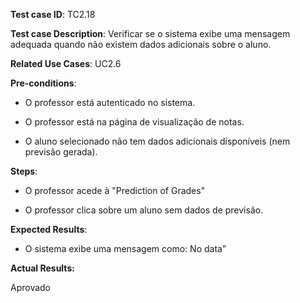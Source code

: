 **Test case ID**: TC2.18

**Test case Description**: Verificar se o sistema exibe uma mensagem adequada quando não existem dados adicionais sobre o aluno.

**Related Use Cases**: UC2.6

**Pre-conditions**:

- O professor está autenticado no sistema.

- O professor está na página de visualização de notas.

- O aluno selecionado não tem dados adicionais disponíveis (nem previsão gerada).

**Steps**:

- O professor acede à "Prediction of Grades"

- O professor clica sobre um aluno sem dados de previsão.

**Expected Results**:

- O sistema exibe uma mensagem como: No data”

**Actual Results:**

Aprovado